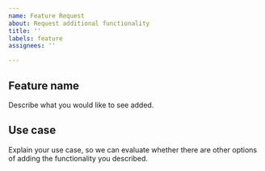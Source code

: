 ```yaml
---
name: Feature Request
about: Request additional functionality
title: ''
labels: feature
assignees: ''

---
```


## Feature name

Describe what you would like to see added.

## Use case

Explain your use case, so we can evaluate whether there are other options of adding the functionality you described.